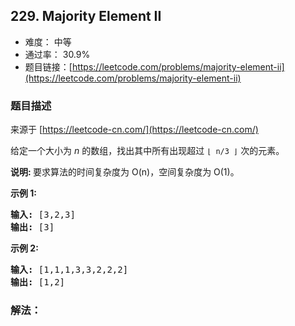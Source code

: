 ## 229. Majority Element II

- 难度： 中等
- 通过率： 30.9%
- 题目链接：[https://leetcode.com/problems/majority-element-ii](https://leetcode.com/problems/majority-element-ii)


### 题目描述

来源于 [https://leetcode-cn.com/](https://leetcode-cn.com/)

<p>给定一个大小为&nbsp;<em>n&nbsp;</em>的数组，找出其中所有出现超过&nbsp;<code>&lfloor; n/3 &rfloor;</code>&nbsp;次的元素。</p>

<p><strong>说明: </strong>要求算法的时间复杂度为 O(n)，空间复杂度为 O(1)。</p>

<p><strong>示例&nbsp;1:</strong></p>

<pre><strong>输入:</strong> [3,2,3]
<strong>输出:</strong> [3]</pre>

<p><strong>示例 2:</strong></p>

<pre><strong>输入:</strong> [1,1,1,3,3,2,2,2]
<strong>输出:</strong> [1,2]</pre>


### 解法：